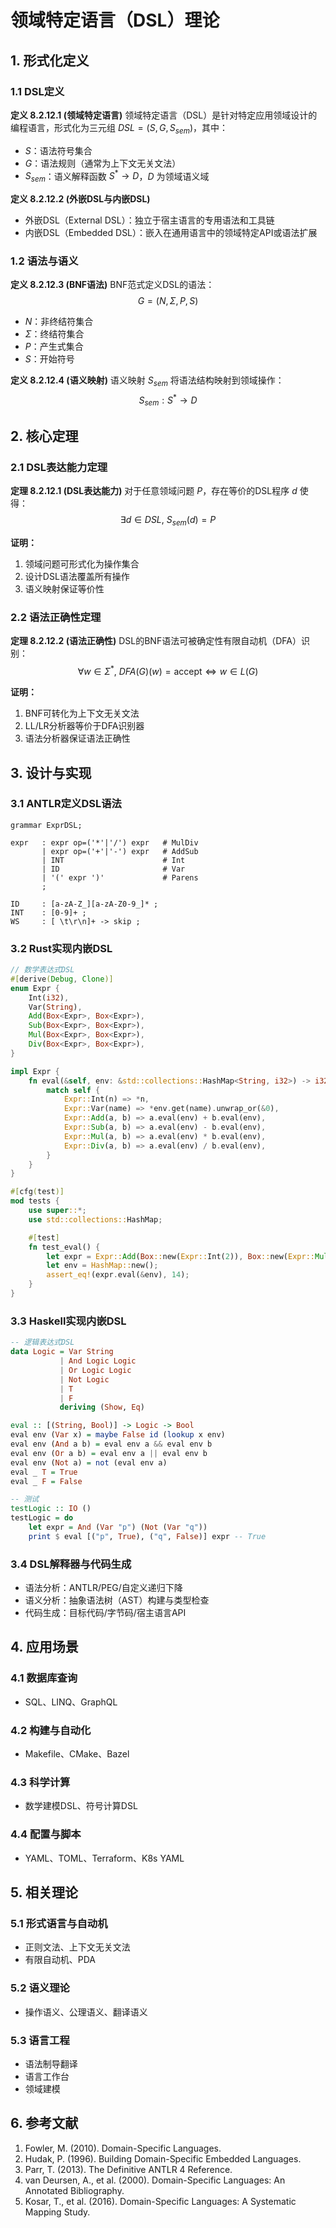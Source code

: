 # 领域特定语言（DSL）理论

## 1. 形式化定义

### 1.1 DSL定义

**定义 8.2.12.1 (领域特定语言)**
领域特定语言（DSL）是针对特定应用领域设计的编程语言，形式化为三元组 $DSL = (S, G, S_{sem})$，其中：

- $S$：语法符号集合
- $G$：语法规则（通常为上下文无关文法）
- $S_{sem}$：语义解释函数 $S^* \rightarrow D$，$D$ 为领域语义域

**定义 8.2.12.2 (外嵌DSL与内嵌DSL)**

- 外嵌DSL（External DSL）：独立于宿主语言的专用语法和工具链
- 内嵌DSL（Embedded DSL）：嵌入在通用语言中的领域特定API或语法扩展

### 1.2 语法与语义

**定义 8.2.12.3 (BNF语法)**
BNF范式定义DSL的语法：
$$G = (N, \Sigma, P, S)$$

- $N$：非终结符集合
- $\Sigma$：终结符集合
- $P$：产生式集合
- $S$：开始符号

**定义 8.2.12.4 (语义映射)**
语义映射 $S_{sem}$ 将语法结构映射到领域操作：
$$S_{sem}: S^* \rightarrow D$$

## 2. 核心定理

### 2.1 DSL表达能力定理

**定理 8.2.12.1 (DSL表达能力)**
对于任意领域问题 $P$，存在等价的DSL程序 $d$ 使得：
$$\exists d \in DSL,\ S_{sem}(d) = P$$

**证明：**

1. 领域问题可形式化为操作集合
2. 设计DSL语法覆盖所有操作
3. 语义映射保证等价性

### 2.2 语法正确性定理

**定理 8.2.12.2 (语法正确性)**
DSL的BNF语法可被确定性有限自动机（DFA）识别：
$$\forall w \in \Sigma^*,\ DFA(G)(w) = \text{accept} \iff w \in L(G)$$

**证明：**

1. BNF可转化为上下文无关文法
2. LL/LR分析器等价于DFA识别器
3. 语法分析器保证语法正确性

## 3. 设计与实现

### 3.1 ANTLR定义DSL语法

```antlr
grammar ExprDSL;

expr   : expr op=('*'|'/') expr   # MulDiv
       | expr op=('+'|'-') expr   # AddSub
       | INT                      # Int
       | ID                       # Var
       | '(' expr ')'             # Parens
       ;

ID     : [a-zA-Z_][a-zA-Z0-9_]* ;
INT    : [0-9]+ ;
WS     : [ \t\r\n]+ -> skip ;
```

### 3.2 Rust实现内嵌DSL

```rust
// 数学表达式DSL
#[derive(Debug, Clone)]
enum Expr {
    Int(i32),
    Var(String),
    Add(Box<Expr>, Box<Expr>),
    Sub(Box<Expr>, Box<Expr>),
    Mul(Box<Expr>, Box<Expr>),
    Div(Box<Expr>, Box<Expr>),
}

impl Expr {
    fn eval(&self, env: &std::collections::HashMap<String, i32>) -> i32 {
        match self {
            Expr::Int(n) => *n,
            Expr::Var(name) => *env.get(name).unwrap_or(&0),
            Expr::Add(a, b) => a.eval(env) + b.eval(env),
            Expr::Sub(a, b) => a.eval(env) - b.eval(env),
            Expr::Mul(a, b) => a.eval(env) * b.eval(env),
            Expr::Div(a, b) => a.eval(env) / b.eval(env),
        }
    }
}

#[cfg(test)]
mod tests {
    use super::*;
    use std::collections::HashMap;

    #[test]
    fn test_eval() {
        let expr = Expr::Add(Box::new(Expr::Int(2)), Box::new(Expr::Mul(Box::new(Expr::Int(3)), Box::new(Expr::Int(4)))));
        let env = HashMap::new();
        assert_eq!(expr.eval(&env), 14);
    }
}
```

### 3.3 Haskell实现内嵌DSL

```haskell
-- 逻辑表达式DSL
data Logic = Var String
           | And Logic Logic
           | Or Logic Logic
           | Not Logic
           | T
           | F
           deriving (Show, Eq)

eval :: [(String, Bool)] -> Logic -> Bool
eval env (Var x) = maybe False id (lookup x env)
eval env (And a b) = eval env a && eval env b
eval env (Or a b) = eval env a || eval env b
eval env (Not a) = not (eval env a)
eval _ T = True
eval _ F = False

-- 测试
testLogic :: IO ()
testLogic = do
    let expr = And (Var "p") (Not (Var "q"))
    print $ eval [("p", True), ("q", False)] expr -- True
```

### 3.4 DSL解释器与代码生成

- 语法分析：ANTLR/PEG/自定义递归下降
- 语义分析：抽象语法树（AST）构建与类型检查
- 代码生成：目标代码/字节码/宿主语言API

## 4. 应用场景

### 4.1 数据库查询

- SQL、LINQ、GraphQL

### 4.2 构建与自动化

- Makefile、CMake、Bazel

### 4.3 科学计算

- 数学建模DSL、符号计算DSL

### 4.4 配置与脚本

- YAML、TOML、Terraform、K8s YAML

## 5. 相关理论

### 5.1 形式语言与自动机

- 正则文法、上下文无关文法
- 有限自动机、PDA

### 5.2 语义理论

- 操作语义、公理语义、翻译语义

### 5.3 语言工程

- 语法制导翻译
- 语言工作台
- 领域建模

## 6. 参考文献

1. Fowler, M. (2010). Domain-Specific Languages.
2. Hudak, P. (1996). Building Domain-Specific Embedded Languages.
3. Parr, T. (2013). The Definitive ANTLR 4 Reference.
4. van Deursen, A., et al. (2000). Domain-Specific Languages: An Annotated Bibliography.
5. Kosar, T., et al. (2016). Domain-Specific Languages: A Systematic Mapping Study.
